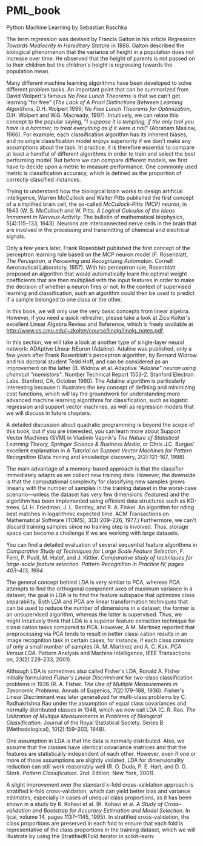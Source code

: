 # PML_book
Python Machine Learning by Sebastian Raschka

The term *regression* was devised by Francis Galton in his article *Regression Towards Mediocrity in Hereditary Stature* in 1886. Galton described the biological phenomenon that the variance of height in a population does not increase over time. He observed that the height of parents is not passed on to their children but the children's height is regressing towards the population mean.

Many different machine learning algorithms have been developed to solve different problem tasks. An important point that can be summarized from David Wolpert's famous *No Free Lunch Theorems* is that we can't get learning "for free" (*The Lack of A Priori Distinctions Between Learning Algorithms*, D.H. Wolpert 1996; *No Free Lunch Theorems for Optimization*, D.H. Wolpert and W.G. Macready, 1997). Intuitively, we can relate this concept to the popular saying, "*I suppose it is tempting, if the only tool you have is a hammer, to treat everything as if it were a nail*" (Abraham Maslow, 1966). For example, each classification algorithm has its inherent biases, and no single classification model enjoys superiority if we don't make any assumptions about the task. In practice, it is therefore essential to compare at least a handful of different algorithms in order to train and select the best performing model. But before we can compare different models, we  first
have to decide upon a metric to measure performance. One commonly used metric is classification accuracy, which is defined as the proportion of correctly classified instances.

Trying to understand how the biological brain works to design artificial intelligence, Warren McCullock and Walter Pitts published the  first concept of a simplified brain cell, the so-called *McCullock-Pitts (MCP) neuron*, in 1943 (W. S. McCulloch and W. Pitts. *A Logical Calculus of the Ideas Immanent in Nervous Activity*. The bulletin of mathematical biophysics, 5(4):115–133, 1943). Neurons are interconnected nerve cells in the brain that are involved in the processing and transmitting of chemical and electrical signals.

Only a few years later, Frank Rosenblatt published the  first concept of the perceptron learning rule based on the MCP neuron model (F. Rosenblatt, *The Perceptron, a Perceiving and Recognizing Automaton*. Cornell Aeronautical Laboratory, 1957). With his perceptron rule, Rosenblatt proposed an algorithm that would automatically learn the optimal weight coefficients that are then multiplied with the input features in order to make the decision of whether a neuron  fires or not. In the context of supervised learning and classification, such an algorithm could then be used to predict if a sample belonged to one class or the other.

In this book, we will only use the very basic concepts from linear algebra. However, if you need a quick refresher, please take a look at Zico Kolter's excellent Linear Algebra Review and Reference, which is freely available at http://www.cs.cmu.edu/~zkolter/course/linalg/linalg_notes.pdf.

In this section, we will take a look at another type of single-layer neural network: ADAptive LInear NEuron (Adaline). Adaline was published, only a few years after Frank Rosenblatt's perceptron algorithm, by Bernard Widrow and his doctoral student Tedd Hoff, and can be considered as an improvement on the latter (B. Widrow et al. Adaptive *"Adaline" neuron using chemical "memistors"*. Number Technical Report 1553-2. Stanford Electron. Labs. Stanford, CA, October 1960). The Adaline algorithm is particularly interesting because it illustrates the key concept of defining and minimizing cost functions, which will lay the groundwork for understanding more advanced machine learning algorithms for classification, such as logistic regression and support vector machines, as well as regression models that we will discuss in future chapters.

A detailed discussion about quadratic programming is beyond the scope of this book, but if you are interested, you can learn more about Support Vector Machines (SVM) in Vladimir Vapnik's *The Nature of Statistical Learning Theory, Springer Science & Business Media*, or Chris J.C. Burges' excellent explanation in *A Tutorial on Support Vector Machines for Pattern Recognition* (Data mining and knowledge discovery, 2(2):121–167, 1998).

The main advantage of a memory-based approach is that the classifier immediately adapts as we collect new training data. However, the downside is that the computational complexity for classifying new samples grows linearly with the number of samples in the training dataset in the worst-case scenario—unless the dataset has very few dimensions (features) and the algorithm has been implemented using efficient data structures such as KD-trees. (J. H. Friedman, J. L. Bentley, and R. A. Finkel. An algorithm for  nding best matches in logarithmic expected time. ACM Transactions on Mathematical Software (TOMS), 3(3):209–226, 1977.) Furthermore, we can't discard training samples since no training step is involved. Thus, storage space can become a challenge if we are working with large datasets.

You can find a detailed evaluation of several sequential feature algorithms in *Comparative Study of Techniques for Large Scale Feature Selection*, F. Ferri, P. Pudil, M. Hatef, and J. Kittler. *Comparative study of techniques for large-scale feature selection. Pattern Recognition in Practice IV, pages 403–413, 1994*.

The general concept behind LDA is very similar to PCA, whereas PCA attempts to find the orthogonal component axes of maximum variance in a dataset; the goal in LDA is to find the feature subspace that optimizes class separability. Both LDA and PCA are linear transformation techniques that can be used to reduce the number of dimensions in a dataset; the former is an unsupervised algorithm, whereas the latter is supervised. Thus, we might intuitively think that LDA is a superior feature extraction technique for classi cation tasks compared to PCA. However, A.M. Martinez reported that preprocessing via PCA tends to result in better classi cation results in an image recognition task in certain cases, for instance, if each class consists of only a small number of samples (A. M. Martinez and A. C. Kak. *PCA Versus LDA*. Pattern Analysis and Machine Intelligence, IEEE Transactions on, 23(2):228–233, 2001).


Although LDA is sometimes also called Fisher's LDA, Ronald A. Fisher initially formulated *Fisher's Linear Discriminant* for two-class classification problems in 1936 (R. A. Fisher. *The Use of Multiple Measurements in Taxonomic Problems*. Annals of Eugenics, 7(2):179–188, 1936). Fisher's Linear Discriminant was later generalized for multi-class problems by C. Radhakrishna Rao under the assumption of equal class covariances and normally distributed classes in 1948, which we now call LDA (C. R. Rao. *The Utilization of Multiple Measurements in Problems of Biological Classification*. Journal of the Royal Statistical Society. Series B (Methodological), 10(2):159–203, 1948).

One assumption in LDA is that the data is normally distributed. Also, we assume that the classes have identical covariance matrices and that the features are statistically independent of each other. However, even if one or more of those assumptions are slightly violated, LDA for dimensionality reduction can still work reasonably well (R. O. Duda, P. E. Hart, and D. G. Stork. *Pattern Classification*. 2nd. Edition. New York, 2001).

A slight improvement over the standard k-fold cross-validation approach is stratified k-fold cross-validation, which can yield better bias and variance estimates, especially in cases of unequal class proportions, as it has been shown in a study by
R. Kohavi et al. (R. Kohavi et al. *A Study of Cross-validation and Bootstrap for Accuracy Estimation and Model Selection*. In Ijcai, volume 14, pages 1137–1145, 1995). In stratified cross-validation, the class proportions are preserved in each fold to ensure that each fold is representative of the class proportions in the training dataset, which we will illustrate by using the StratifiedKFold iterator in scikit-learn:
